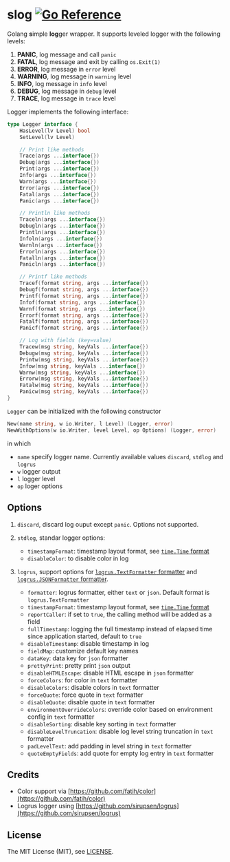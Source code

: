 # slog [![Go Reference](https://pkg.go.dev/badge/github.com/ipsusila/slog)](https://pkg.go.dev/github.com/ipsusila/slog)

Golang **s**imple **log**ger wrapper. It supports leveled logger with the following levels:

1. **PANIC**, log message and call `panic`
2. **FATAL**, log message and exit by calling `os.Exit(1)`
3. **ERROR**, log message in `error` level
4. **WARNING**, log message in `warning` level
5. **INFO**, log message in `info` level
6. **DEBUG**, log message in `debug` level
7. **TRACE**, log message in `trace` level

Logger implements the following interface:

```go
type Logger interface {
    HasLevel(lv Level) bool
    SetLevel(lv Level)

    // Print like methods
    Trace(args ...interface{})
    Debug(args ...interface{})
    Print(args ...interface{})
    Info(args ...interface{})
    Warn(args ...interface{})
    Error(args ...interface{})
    Fatal(args ...interface{})
    Panic(args ...interface{})

    // Println like methods
    Traceln(args ...interface{})
    Debugln(args ...interface{})
    Println(args ...interface{})
    Infoln(args ...interface{})
    Warnln(args ...interface{})
    Errorln(args ...interface{})
    Fatalln(args ...interface{})
    Panicln(args ...interface{})

    // Printf like methods
    Tracef(format string, args ...interface{})
    Debugf(format string, args ...interface{})
    Printf(format string, args ...interface{})
    Infof(format string, args ...interface{})
    Warnf(format string, args ...interface{})
    Errorf(format string, args ...interface{})
    Fatalf(format string, args ...interface{})
    Panicf(format string, args ...interface{})

    // Log with fields (key=value)
    Tracew(msg string, keyVals ...interface{})
    Debugw(msg string, keyVals ...interface{})
    Printw(msg string, keyVals ...interface{})
    Infow(msg string, keyVals ...interface{})
    Warnw(msg string, keyVals ...interface{})
    Errorw(msg string, keyVals ...interface{})
    Fatalw(msg string, keyVals ...interface{})
    Panicw(msg string, keyVals ...interface{})
}
```

`Logger` can be initialized with the following constructor

```go
New(name string, w io.Writer, l Level) (Logger, error)
NewWithOptions(w io.Writer, level Level, op Options) (Logger, error)
```

in which

- `name` specify logger name. Currently available values `discard`, `stdlog` and `logrus`
- `w` logger output
- `l` logger level
- `op` loger options

## Options

1. `discard`, discard log ouput except `panic`. Options not supported.
2. `stdlog`, standar logger options:

    - `timestampFormat`: timestamp layout format, see [`time.Time` format](https://pkg.go.dev/time#pkg-constants)
    - `disableColor`: to disable color in log

3. `logrus`, support options for [`logrus.TextFormatter` formatter](https://pkg.go.dev/github.com/sirupsen/logrus#TextFormatter) and [`logrus.JSONFormatter` formatter](https://pkg.go.dev/github.com/sirupsen/logrus#JSONFormatter).

    - `formatter`: logrus formatter, either `text` or `json`. Default format is `logrus.TextFormatter`
    - `timestampFormat`: timestamp layout format, see [`time.Time` format](https://pkg.go.dev/time#pkg-constants)
    - `reportCaller`: if set to `true`, the calling method will be added as a field
    - `fullTimestamp`: logging the full timestamp instead of elapsed time since application started, default to `true`
    - `disableTimestamp`: disable timestamp in log
    - `fieldMap`: customize default key names
	- `dataKey`: data key for `json` formatter
	- `prettyPrint`: pretty print `json` output
	- `disableHTMLEscape`: disable HTML escape in `json` formatter
	- `forceColors`: for color in `text` formatter
	- `disableColors`: disable colors in `text` formatter
	- `forceQuote`: force quote in `text` formatter
	- `disableQuote`: disable quote in `text` formatter
	- `environmentOverrideColors`: override color based on environment config in `text` formatter
	- `disableSorting`: disable key sorting in `text` formatter
	- `disableLevelTruncation`: disable log level string truncation in `text` formatter
	- `padLevelText`: add padding in level string in `text` formatter
	- `quoteEmptyFields`: add quote for empty log entry in `text` formatter

## Credits

- Color support via [https://github.com/fatih/color](https://github.com/fatih/color)
- Logrus logger using [https://github.com/sirupsen/logrus](https://github.com/sirupsen/logrus)

## License

The MIT License (MIT), see [LICENSE](LICENSE).
